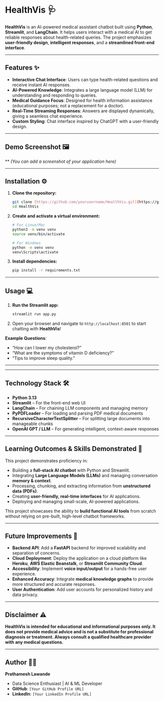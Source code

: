 # HealthVis 🩺

**HealthVis** is an AI-powered medical assistant chatbot built using **Python**, **Streamlit**, and **LangChain**. It helps users interact with a medical AI to get reliable responses about health-related queries. The project emphasizes **user-friendly design**, **intelligent responses**, and a **streamlined front-end interface**.

---

## Features ✨

* **Interactive Chat Interface**: Users can type health-related questions and receive instant AI responses.
* **AI-Powered Knowledge**: Integrates a large language model (LLM) for understanding and responding to queries.
* **Medical Guidance Focus**: Designed for health information assistance (educational purposes; not a replacement for a doctor).
* **Real-Time Streaming Responses**: Answers are displayed dynamically, giving a seamless chat experience.
* **Custom Styling**: Chat interface inspired by ChatGPT with a user-friendly design.

---

## Demo Screenshot 🖼️

**
*(You can add a screenshot of your application here)*

---

## Installation ⚙️

1.  **Clone the repository:**
    ```bash
    git clone [https://github.com/yourusername/HealthVis.git](https://github.com/yourusername/HealthVis.git)
    cd HealthVis
    ```

2.  **Create and activate a virtual environment:**
    ```bash
    # For Linux/Mac
    python3 -m venv venv
    source venv/bin/activate

    # For Windows
    python -m venv venv
    venv\Scripts\activate
    ```

3.  **Install dependencies:**
    ```bash
    pip install -r requirements.txt
    ```

---

## Usage 💻

1.  **Run the Streamlit app:**
    ```bash
    streamlit run app.py
    ```

2.  Open your browser and navigate to `http://localhost:8501` to start chatting with **HealthVis**!

**Example Questions**:
* “How can I lower my cholesterol?”
* “What are the symptoms of vitamin D deficiency?”
* “Tips to improve sleep quality.”

---

---

## Technology Stack 🛠️

* **Python 3.13**
* **Streamlit** – For the front-end web UI
* **LangChain** – For chaining LLM components and managing memory
* **PyPDFLoader** – For loading and parsing PDF medical documents
* **RecursiveCharacterTextSplitter** – For splitting large documents into manageable chunks
* **OpenAI GPT / LLM** – For generating intelligent, context-aware responses

---

## Learning Outcomes & Skills Demonstrated 🎯

This project demonstrates proficiency in:

* Building a **full-stack AI chatbot** with Python and Streamlit.
* Integrating **Large Language Models (LLMs)** and managing conversation **memory & context**.
* Processing, chunking, and extracting information from **unstructured data (PDFs)**.
* Creating **user-friendly, real-time interfaces** for AI applications.
* Deploying and managing small-scale, AI-powered applications.

This project showcases the ability to **build functional AI tools** from scratch without relying on pre-built, high-level chatbot frameworks.

---

## Future Improvements 🚀

* **Backend API**: Add a **FastAPI** backend for improved scalability and separation of concerns.
* **Cloud Deployment**: Deploy the application on a cloud platform like **Heroku**, **AWS Elastic Beanstalk**, or **Streamlit Community Cloud**.
* **Accessibility**: Implement **voice input/output** for a hands-free user experience.
* **Enhanced Accuracy**: Integrate **medical knowledge graphs** to provide more structured and accurate responses.
* **User Authentication**: Add user accounts for personalized history and data privacy.

---

## Disclaimer ⚠️

**HealthVis is intended for educational and informational purposes only. It does not provide medical advice and is not a substitute for professional diagnosis or treatment. Always consult a qualified healthcare provider with any medical questions.**

---

## Author 👨‍💻

**Prathamesh Lawande**

* Data Science Enthusiast | AI & ML Developer
* **GitHub**: `[Your GitHub Profile URL]`
* **LinkedIn**: `[Your LinkedIn Profile URL]`


